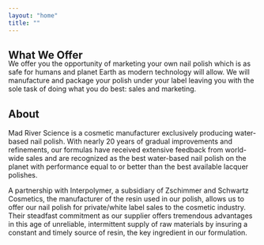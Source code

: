 ```yaml
---
layout: "home"
title: ""
---
```

<h2> What We Offer</h2>
<figure style="width: 350px; margin-top: -35px" class="align-right">
  <img src="{{ site.url }}{{ site.baseurl }}/assets/images/bluebottlesplash.png" alt="">
</figure>

We offer you the opportunity of marketing your own nail polish which is as safe for humans and planet Earth as
modern technology will allow. We will manufacture and package your polish under your label leaving
you with the sole task of doing what you do best: sales and marketing.

<h2>About</h2>

Mad River Science is a cosmetic manufacturer exclusively producing water-based nail polish. With nearly 20 years of gradual improvements and refinements, our formulas have received extensive feedback from world-wide sales and are recognized as the best water-based nail polish on the planet with performance equal to or better than the best available lacquer polishes.

A partnership with Interpolymer, a subsidiary of Zschimmer and Schwartz Cosmetics, the manufacturer of the resin used in our polish, allows us to offer our nail polish for private/white label sales to the cosmetic industry. Their steadfast commitment as our supplier offers tremendous advantages in this age of unreliable, intermittent supply of raw materials by insuring a constant and timely source of resin, the key ingredient in our formulation.
